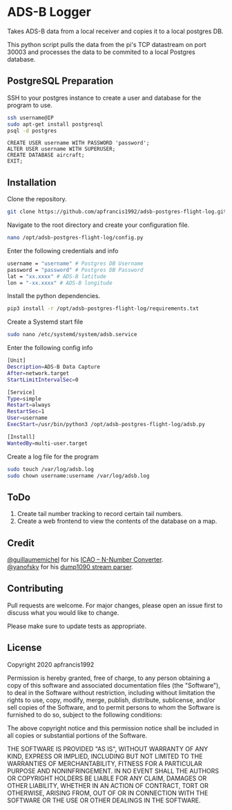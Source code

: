 # ADS-B Logger
Takes ADS-B data from a local receiver and copies it to a local postgres DB.

This python script pulls the data from the pi's TCP datastream on port 30003 and processes the data to be commited to a local Postgres database.

## PostgreSQL Preparation

SSH to your postgres instance to create a user and database for the program to use.
```bash
ssh username@IP
sudo apt-get install postgresql
psql -d postgres
```

```
CREATE USER username WITH PASSWORD 'password'; 
ALTER USER username WITH SUPERUSER;
CREATE DATABASE aircraft;
EXIT;
```


## Installation

Clone the repository.
```bash
git clone https://github.com/apfrancis1992/adsb-postgres-flight-log.git /opt/adsb-postgres-flight-log
```

Navigate to the root directory and create your configuration file.
```bash
nano /opt/adsb-postgres-flight-log/config.py
```

Enter the following credentials and info
```bash
username = "username" # Postgres DB Username
password = "password" # Postgres DB Password
lat = "xx.xxxx" # ADS-B latitude
lon = "-xx.xxxx" # ADS-B longitude
```

Install the python dependencies.
```bash
pip3 install -r /opt/adsb-postgres-flight-log/requirements.txt
```

Create a Systemd start file
```bash
sudo nano /etc/systemd/system/adsb.service
```

Enter the following config info
```bash
[Unit]
Description=ADS-B Data Capture
After=network.target
StartLimitIntervalSec=0

[Service]
Type=simple
Restart=always
RestartSec=1
User=username
ExecStart=/usr/bin/python3 /opt/adsb-postgres-flight-log/adsb.py

[Install]
WantedBy=multi-user.target
```

Create a log file for the program
```bash
sudo touch /var/log/adsb.log
sudo chown username:username /var/log/adsb.log
```

## ToDo
1. Create tail number tracking to record certain tail numbers.
2. Create a web frontend to view the contents of the database on a map.

## Credit
[@guillaumemichel](https://github.com/guillaumemichel) for his [ICAO – N-Number Converter](https://github.com/guillaumemichel/icao-nnumber_converter).<br/>
[@yanofsky](https://github.com/yanofsky) for his [dump1090 stream parser](https://github.com/yanofsky/dump1090-stream-parser).


## Contributing
Pull requests are welcome. For major changes, please open an issue first to discuss what you would like to change.

Please make sure to update tests as appropriate.

## License

Copyright 2020 apfrancis1992

Permission is hereby granted, free of charge, to any person obtaining a copy of this software and associated documentation files (the "Software"), to deal in the Software without restriction, including without limitation the rights to use, copy, modify, merge, publish, distribute, sublicense, and/or sell copies of the Software, and to permit persons to whom the Software is furnished to do so, subject to the following conditions:

The above copyright notice and this permission notice shall be included in all copies or substantial portions of the Software.

THE SOFTWARE IS PROVIDED "AS IS", WITHOUT WARRANTY OF ANY KIND, EXPRESS OR IMPLIED, INCLUDING BUT NOT LIMITED TO THE WARRANTIES OF MERCHANTABILITY, FITNESS FOR A PARTICULAR PURPOSE AND NONINFRINGEMENT. IN NO EVENT SHALL THE AUTHORS OR COPYRIGHT HOLDERS BE LIABLE FOR ANY CLAIM, DAMAGES OR OTHER LIABILITY, WHETHER IN AN ACTION OF CONTRACT, TORT OR OTHERWISE, ARISING FROM, OUT OF OR IN CONNECTION WITH THE SOFTWARE OR THE USE OR OTHER DEALINGS IN THE SOFTWARE.